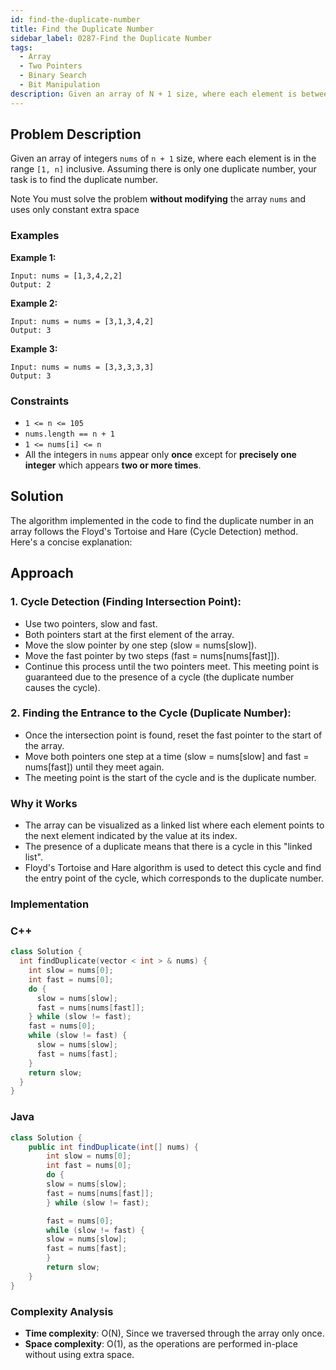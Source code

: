 ```yaml
---
id: find-the-duplicate-number
title: Find the Duplicate Number
sidebar_label: 0287-Find the Duplicate Number
tags:
  - Array
  - Two Pointers
  - Binary Search
  - Bit Manipulation
description: Given an array of N + 1 size, where each element is between 1 and N. Assuming there is only one duplicate number, your task is to find the duplicate number.
---
```


## Problem Description

Given an array of integers `nums` of `n + 1` size, where each element is in the range `[1, n]` inclusive. Assuming there is only one duplicate number, your task is to find the duplicate number.

Note You must solve the problem **without modifying** the array `nums` and uses only constant extra space

### Examples

**Example 1:**

```plaintext
Input: nums = [1,3,4,2,2]
Output: 2
```

**Example 2:**

```plaintext
Input: nums = nums = [3,1,3,4,2]
Output: 3
```

**Example 3:**

```plaintext
Input: nums = nums = [3,3,3,3,3]
Output: 3
```

### Constraints

- `1 <= n <= 105`
- `nums.length == n + 1`
- `1 <= nums[i] <= n`
- All the integers in `nums` appear only **once** except for **precisely one integer** which appears **two or more times**.

## Solution

The algorithm implemented in the code to find the duplicate number in an array follows the Floyd's Tortoise and Hare (Cycle Detection) method. Here's a concise explanation:

## Approach

### 1. Cycle Detection (Finding Intersection Point):

- Use two pointers, slow and fast.
- Both pointers start at the first element of the array.
- Move the slow pointer by one step (slow = nums[slow]).
- Move the fast pointer by two steps (fast = nums[nums[fast]]).
- Continue this process until the two pointers meet. This meeting point is guaranteed due to the presence of a cycle (the duplicate number causes the cycle).

### 2. Finding the Entrance to the Cycle (Duplicate Number):

- Once the intersection point is found, reset the fast pointer to the start of the array.
- Move both pointers one step at a time (slow = nums[slow] and fast = nums[fast]) until they meet again.
- The meeting point is the start of the cycle and is the duplicate number.

### Why it Works

- The array can be visualized as a linked list where each element points to the next element indicated by the value at its index.
- The presence of a duplicate means that there is a cycle in this "linked list".
- Floyd's Tortoise and Hare algorithm is used to detect this cycle and find the entry point of the cycle, which corresponds to the duplicate number.

### Implementation

### C++

```C++
class Solution {
  int findDuplicate(vector < int > & nums) {
    int slow = nums[0];
    int fast = nums[0];
    do {
      slow = nums[slow];
      fast = nums[nums[fast]];
    } while (slow != fast);
    fast = nums[0];
    while (slow != fast) {
      slow = nums[slow];
      fast = nums[fast];
    }
    return slow;
  }
}
```

### Java

```Java
class Solution {
    public int findDuplicate(int[] nums) {
        int slow = nums[0];
        int fast = nums[0];
        do {
        slow = nums[slow];
        fast = nums[nums[fast]];
        } while (slow != fast);

        fast = nums[0];
        while (slow != fast) {
        slow = nums[slow];
        fast = nums[fast];
        }
        return slow;
    }
}
```

### Complexity Analysis

- **Time complexity**: O(N), Since we traversed through the array only once.
- **Space complexity**: O(1), as the operations are performed in-place without using extra space.

